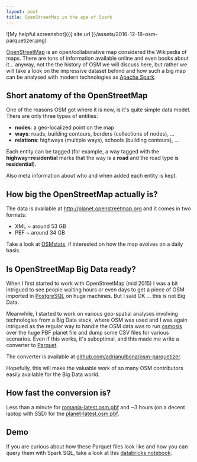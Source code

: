 ```yaml
--- 
layout: post
title: OpenStreetMap in the age of Spark 
---
```


![My helpful screenshot]({{ site.url }}/assets/2016-12-18-osm-parquetizer.png)

[OpenStreetMap](http://www.openstreetmap.org) is an open/collaborative map considered the Wikipedia of maps. There are tons of information available online and even books about it... anyway, not the the history of OSM we will discuss here, but rather we will take a look on the impressive dataset behind and how such a big map can be analysed with modern technologies as [Apache Spark](http://spark.apache.org).  

Short anatomy of the OpenStreetMap
---

One of the reasons OSM got where it is now, is it's quite simple data model. There are only three types of entities: 

- **nodes**: a geo-localized point on the map
- **ways**: roads, building contours, borders (collections of nodes), ...
- **relations**: highways (multiple ways), schools (building contours), ...

Each entity can be tagged (for example, a way tagged with the **highway=residential** marks that the way is a **road** and the road type is **residential**). 

Also meta information about who and when added each entity is kept.

How big the OpenStreetMap actually is?
---

The data is available at <http://planet.openstreetmap.org> and it comes in two formats:

- XML ~ around 53 GB
- PBF ~ around 34 GB

Take a look at [OSMstats](http://osmstats.neis-one.org), if interested on how the map evolves on a daily basis.

Is OpenStreetMap Big Data ready?
---

When I first started to work with OpenStreetMap (mid 2015) I was a bit intrigued to see people waiting hours or even days to get a piece of OSM imported in [PostgreSQL](https://www.postgresql.org) on huge machines. But I said OK ... this is not Big Data. 

Meanwhile, I started to work on various geo-spatial analyses involving technologies from a Big Data stack, where OSM was used and I was again intrigued as the regular way to handle the OSM data was to run [osmosis](https://github.com/openstreetmap/osmosis) over the huge PBF planet file and dump some CSV files for various scenarios. Even if this works, it's suboptimal, and this made me write a converter to [Parquet](https://parquet.apache.org).

The converter is available at [github.com/adrianulbona/osm-parquetizer](https://github.com/adrianulbona/osm-parquetizer). 

Hopefully, this will make the valuable work of so many OSM contributors easily available for the Big Data world.
 
How fast the conversion is?
---------------------------

Less than a minute for [romania-latest.osm.pbf](http://download.geofabrik.de/europe/romania-latest.osm.pbf) and ~3 hours (on a decent laptop with SSD) for the [planet-latest.osm.pbf](http://planet.openstreetmap.org/pbf/planet-latest.osm.pbf).

Demo
---
If you are curious about how these Parquet files look like and how you can query them with Spark SQL, take a look at this [databricks notebook](https://databricks-prod-cloudfront.cloud.databricks.com/public/4027ec902e239c93eaaa8714f173bcfc/4082562773728035/2089274675795739/3712305628257488/latest.html).
